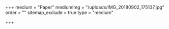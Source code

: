 +++
medium = "Paper"
mediumImg = "/uploads/IMG_20180902_175137.jpg"
order = ""
sitemap_exclude = true
type = "medium"

+++
